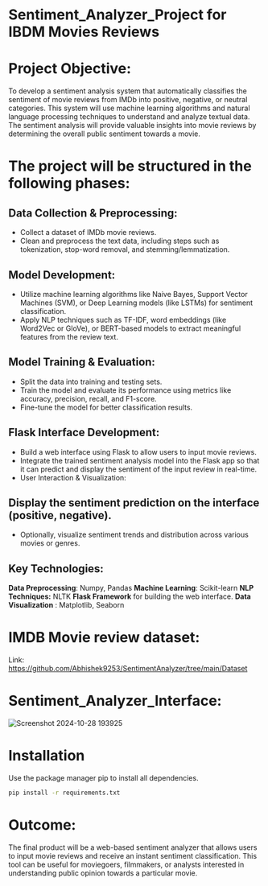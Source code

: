 
# Sentiment_Analyzer_Project for IBDM Movies Reviews

# Project Objective:
To develop a sentiment analysis system that automatically classifies the sentiment of movie reviews from IMDb into positive, negative, or neutral categories. This system will use machine learning algorithms and natural language processing techniques to understand and analyze textual data. The sentiment analysis will provide valuable insights into movie reviews by determining the overall public sentiment towards a movie.

# The project will be structured in the following phases:

## Data Collection & Preprocessing:

- Collect a dataset of IMDb movie reviews.
- Clean and preprocess the text data, including steps such as tokenization, stop-word removal, and stemming/lemmatization.
  
## Model Development:

- Utilize machine learning algorithms like Naive Bayes, Support Vector Machines (SVM), or Deep Learning models (like LSTMs) for sentiment classification.
- Apply NLP techniques such as TF-IDF, word embeddings (like Word2Vec or GloVe), or BERT-based models to extract meaningful features from the review text.

## Model Training & Evaluation:

- Split the data into training and testing sets.
- Train the model and evaluate its performance using metrics like accuracy, precision, recall, and F1-score.
- Fine-tune the model for better classification results.

## Flask Interface Development:

- Build a web interface using Flask to allow users to input movie reviews.
- Integrate the trained sentiment analysis model into the Flask app so that it can predict and display the sentiment of the input review in real-time.
- User Interaction & Visualization:

## Display the sentiment prediction on the interface (positive, negative).
- Optionally, visualize sentiment trends and distribution across various movies or genres.

## Key Technologies:
**Data Preprocessing**: Numpy, Pandas
**Machine Learning**: Scikit-learn
**NLP Techniques:** NLTK
**Flask Framework** for building the web interface.
**Data Visualization** : Matplotlib, Seaborn


# IMDB Movie review dataset: 
Link: https://github.com/Abhishek9253/SentimentAnalyzer/tree/main/Dataset

# Sentiment_Analyzer_Interface:
![Screenshot 2024-10-28 193925](https://github.com/user-attachments/assets/78f6aad4-cea0-4df7-b872-3b99f1fd8497)

# Installation

Use the package manager pip to install all dependencies.

```bash
pip install -r requirements.txt
```

# Outcome:
The final product will be a web-based sentiment analyzer that allows users to input movie reviews and receive an instant sentiment classification. This tool can be useful for moviegoers, filmmakers, or analysts interested in understanding public opinion towards a particular movie.
